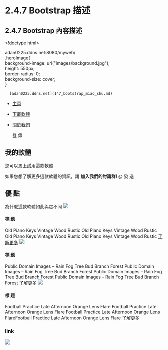 # 2.4.7 Bootstrap 描述

## 2.4.7 Bootstrap 內容描述

&lt;!doctype html&gt;

adan0225.ddns.net:8080/myweb/  
     .heroImage{  
       background-image: url\("images/background.jpg"\);  
       height: 550px;  
       border-radius: 0;  
       background-size: cover;  
     }  
  
  
      [adan0225.ddns.net](147_bootstrap_miao_shu.md)

*  [主頁](147_bootstrap_miao_shu.md)
*  [下載軟體](147_bootstrap_miao_shu.md)
*  [關於我們](147_bootstrap_miao_shu.md)

   登 錄

## 我的軟體

您可以馬上試用這款軟體

如果您想了解更多這款軟體的資訊，請 **加入我們的討論群!** @  發 送

## 優 點

為什麼這款軟體如此與眾不同 ![](https://github.com/Adan0225/python_note/tree/5e029b9346d95b8f7a02edea127bfc786e687d1d/images/1.jpg)

#### 標 題

Old Piano Keys Vintage Wood Rustic Old Piano Keys Vintage Wood Rustic Old Piano Keys Vintage Wood Rustic Old Piano Keys Vintage Wood Rustic [了解更多](147_bootstrap_miao_shu.md) ![](https://github.com/Adan0225/python_note/tree/5e029b9346d95b8f7a02edea127bfc786e687d1d/images/2.jpg)

#### 標 題

Public Domain Images – Rain Fog Tree Bud Branch Forest Public Domain Images – Rain Fog Tree Bud Branch Forest Public Domain Images – Rain Fog Tree Bud Branch Forest Public Domain Images – Rain Fog Tree Bud Branch Forest [了解更多](147_bootstrap_miao_shu.md) ![](https://github.com/Adan0225/python_note/tree/5e029b9346d95b8f7a02edea127bfc786e687d1d/images/3.jpg)

#### 標 題

Football Practice Late Afternoon Orange Lens Flare Football Practice Late Afternoon Orange Lens Flare Football Practice Late Afternoon Orange Lens FlareFootball Practice Late Afternoon Orange Lens Flare [了解更多](147_bootstrap_miao_shu.md)

### link

![](http://i.imgur.com/VW0lKD5.png)

